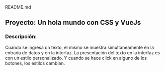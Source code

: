 README.md

## Proyecto: Un hola mundo con CSS y VueJs
### Descripción:

Cuando se ingresa un texto, el mismo se muestra simultaneamente en la entrada de datos y en la interfaz.
La presentación del texto en la interfaz es con un estilo personalizado.
Y cuando se hace click en alguno de los botones, los estilos cambian.

